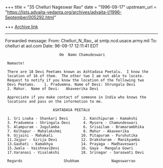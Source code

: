 +++
title = "35 Chelluri Nageswar Rao"
date = "1996-09-17"
upstream_url = "https://lists.advaita-vedanta.org/archives/advaita-l/1996-September/005292.html"

+++
[Archive link](https://lists.advaita-vedanta.org/archives/advaita-l/1996-September/005292.html)

---------------------
Forwarded message:
From:   Chelluri_N_Rao_ at smtp.ncd.usace.army.mil
To:     chelluri at aol.com
Date: 96-09-17 12:11:41 EDT

                             Om  Namo Chamudeswari

     Namaste!

     There are 18 Devi Peetams known as Ashtadasa Peetalu.  I know the
     location of 16 of them.  The other two I am not able to locate.
     Request to notify if you know the location of the following two
     Devi Peetams.    1. Praduemna. Name of Devi: Shrungala Devi
     2. Mahur.  Name of Devi:   Akaveerika Devi

     Appreciate if you make contact of someone in India who knows the
     locations and pass on the information to me.

                          ASHTADASA PEETALU

     1. Sri Lnaka - Shankari Devi       2. Kanchipuram - Kamakshi
     3. Praduemna - Shringala Devi      4. Mysore - Chamundeswari
     5. Alampuram - Jogulamba           6. Srisailam - Bramarambhika
     7. Kolhapur - Mahalakshmi          8. Mahur - Akaveerika
     9. Ujjaini - Mahakali             10. Pitapuram - Puruhutika
     11.Jajpur - Girija Devi           12. Draksharam - Manikyamba
     13.Gauhati - Kamakhya             14. Prayaga - Madhaveswari
     15.Jwala - VaishnaviDevi          16. Gaya - Mangala Gowri
     17.Varanasi - Visalakshi          18. Srinagar - Saraswati Devi

     Regards                   Shubham               Nageswarrao


